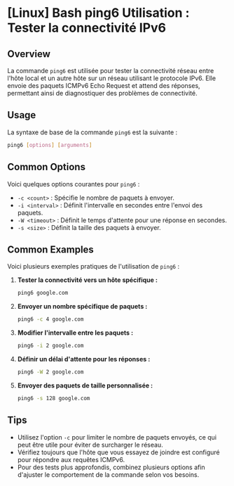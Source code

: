 # [Linux] Bash ping6 Utilisation : Tester la connectivité IPv6

## Overview
La commande `ping6` est utilisée pour tester la connectivité réseau entre l'hôte local et un autre hôte sur un réseau utilisant le protocole IPv6. Elle envoie des paquets ICMPv6 Echo Request et attend des réponses, permettant ainsi de diagnostiquer des problèmes de connectivité.

## Usage
La syntaxe de base de la commande `ping6` est la suivante :

```bash
ping6 [options] [arguments]
```

## Common Options
Voici quelques options courantes pour `ping6` :

- `-c <count>` : Spécifie le nombre de paquets à envoyer.
- `-i <interval>` : Définit l'intervalle en secondes entre l'envoi des paquets.
- `-W <timeout>` : Définit le temps d'attente pour une réponse en secondes.
- `-s <size>` : Définit la taille des paquets à envoyer.

## Common Examples
Voici plusieurs exemples pratiques de l'utilisation de `ping6` :

1. **Tester la connectivité vers un hôte spécifique :**
   ```bash
   ping6 google.com
   ```

2. **Envoyer un nombre spécifique de paquets :**
   ```bash
   ping6 -c 4 google.com
   ```

3. **Modifier l'intervalle entre les paquets :**
   ```bash
   ping6 -i 2 google.com
   ```

4. **Définir un délai d'attente pour les réponses :**
   ```bash
   ping6 -W 2 google.com
   ```

5. **Envoyer des paquets de taille personnalisée :**
   ```bash
   ping6 -s 128 google.com
   ```

## Tips
- Utilisez l'option `-c` pour limiter le nombre de paquets envoyés, ce qui peut être utile pour éviter de surcharger le réseau.
- Vérifiez toujours que l'hôte que vous essayez de joindre est configuré pour répondre aux requêtes ICMPv6.
- Pour des tests plus approfondis, combinez plusieurs options afin d'ajuster le comportement de la commande selon vos besoins.